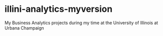 # illini-analytics-myversion
My Business Analytics projects during my time at the University of Illinois at Urbana Champaign
